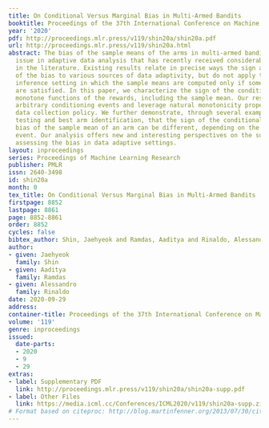 ```yaml
---
title: On Conditional Versus Marginal Bias in Multi-Armed Bandits
booktitle: Proceedings of the 37th International Conference on Machine Learning
year: '2020'
pdf: http://proceedings.mlr.press/v119/shin20a/shin20a.pdf
url: http://proceedings.mlr.press/v119/shin20a.html
abstract: The bias of the sample means of the arms in multi-armed bandits is an important
  issue in adaptive data analysis that has recently received considerable attention
  in the literature. Existing results relate in precise ways the sign and magnitude
  of the bias to various sources of data adaptivity, but do not apply to the conditional
  inference setting in which the sample means are computed only if some specific conditions
  are satisfied. In this paper, we characterize the sign of the conditional bias of
  monotone functions of the rewards, including the sample mean. Our results hold for
  arbitrary conditioning events and leverage natural monotonicity properties of the
  data collection policy. We further demonstrate, through several examples from sequential
  testing and best arm identification, that the sign of the conditional and marginal
  bias of the sample mean of an arm can be different, depending on the conditioning
  event. Our analysis offers new and interesting perspectives on the subtleties of
  assessing the bias in data adaptive settings.
layout: inproceedings
series: Proceedings of Machine Learning Research
publisher: PMLR
issn: 2640-3498
id: shin20a
month: 0
tex_title: On Conditional Versus Marginal Bias in Multi-Armed Bandits
firstpage: 8852
lastpage: 8861
page: 8852-8861
order: 8852
cycles: false
bibtex_author: Shin, Jaehyeok and Ramdas, Aaditya and Rinaldo, Alessandro
author:
- given: Jaehyeok
  family: Shin
- given: Aaditya
  family: Ramdas
- given: Alessandro
  family: Rinaldo
date: 2020-09-29
address: 
container-title: Proceedings of the 37th International Conference on Machine Learning
volume: '119'
genre: inproceedings
issued:
  date-parts:
  - 2020
  - 9
  - 29
extras:
- label: Supplementary PDF
  link: http://proceedings.mlr.press/v119/shin20a/shin20a-supp.pdf
- label: Other Files
  link: https://media.icml.cc/Conferences/ICML2020/v119/shin20a-supp.zip
# Format based on citeproc: http://blog.martinfenner.org/2013/07/30/citeproc-yaml-for-bibliographies/
---
```

